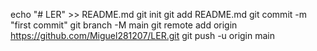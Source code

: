 echo "# LER" >> README.md
git init
git add README.md
git commit -m "first commit"
git branch -M main
git remote add origin https://github.com/Miguel281207/LER.git
git push -u origin main
